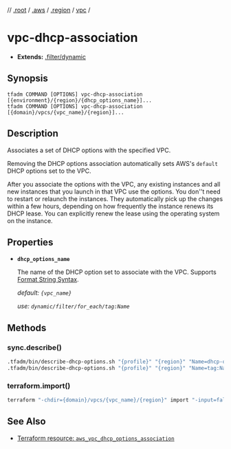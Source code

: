 // [.root] / [.aws] / [.region] / [vpc] /

# vpc-dhcp-association

- **Extends:** [.filter/dynamic](.filter/dynamic.md)

## Synopsis

```
tfadm COMMAND [OPTIONS] vpc-dhcp-association [{environment}/{region}/{dhcp_options_name}]...
tfadm COMMAND [OPTIONS] vpc-dhcp-association [{domain}/vpcs/{vpc_name}/{region}]...
```

## Description

Associates a set of DHCP options with the specified VPC.

Removing the DHCP options association automatically sets AWS's `default` DHCP options set to the VPC.

After you associate the options with the VPC, any existing instances and all new instances that you launch in that VPC use the options. You don''t need to restart or relaunch the instances. They automatically pick up the changes within a few hours, depending on how frequently the instance renews its DHCP lease. You can explicitly renew the lease using the operating system on the instance.

## Properties

- **`dhcp_options_name`**

  The name of the DHCP option set to associate with the VPC. Supports [Format String Syntax].

  *default: `{vpc_name}`*

  *use: `dynamic/filter/for_each/tag:Name`*

## Methods

### sync.describe()

```bash
.tfadm/bin/describe-dhcp-options.sh "{profile}" "{region}" "Name=dhcp-options-id,Values={DhcpOptionsId}" "Name=tag-key,Values=Name" || \
.tfadm/bin/describe-dhcp-options.sh "{profile}" "{region}" "Name=tag:Name,Values={dhcp_options_name}"
```

### terraform.import()

```bash
terraform "-chdir={domain}/vpcs/{vpc_name}/{region}" import "-input=false" "aws_vpc_dhcp_options_association.this" "{VpcId}"
```

## See Also

- [Terraform resource: `aws_vpc_dhcp_options_association`](https://registry.terraform.io/providers/hashicorp/aws/latest/docs/resources/vpc_dhcp_options_association)

[.aws]: README.md
[.region]: .region.md
[.root]: ../../../.tfadm/resources/README.md
[Format String Syntax]: https://docs.python.org/3/library/string.html#format-string-syntax
[vpc]: vpc.md
